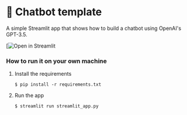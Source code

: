 # 💬 Chatbot template

A simple Streamlit app that shows how to build a chatbot using OpenAI's GPT-3.5.

[![Open in Streamlit](https://chatbot-pzg6jjoy9kcctznuqiasam.streamlit.app/)

### How to run it on your own machine

1. Install the requirements

   ```
   $ pip install -r requirements.txt
   ```

2. Run the app

   ```
   $ streamlit run streamlit_app.py
   ```
